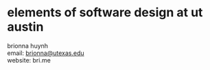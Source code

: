 # elements of software design at ut austin

brionna huynh\
email: brionna@utexas.edu\
website: bri.me
